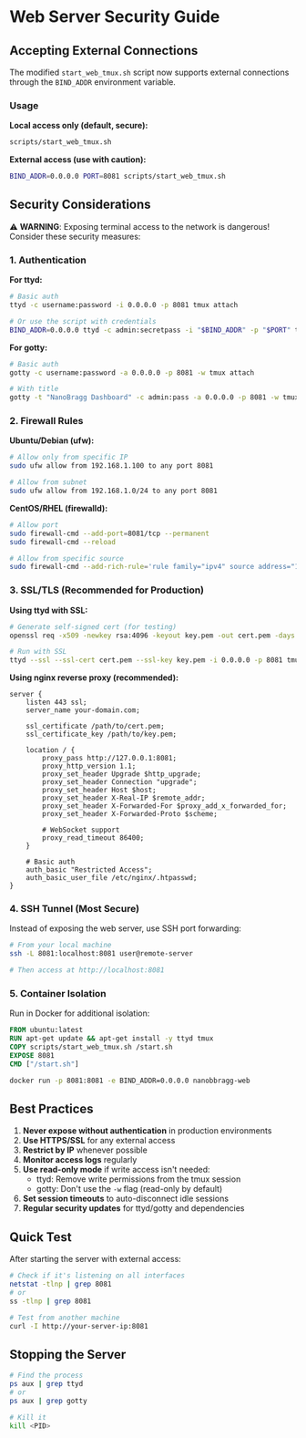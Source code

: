 # Web Server Security Guide

## Accepting External Connections

The modified `start_web_tmux.sh` script now supports external connections through the `BIND_ADDR` environment variable.

### Usage

**Local access only (default, secure):**
```bash
scripts/start_web_tmux.sh
```

**External access (use with caution):**
```bash
BIND_ADDR=0.0.0.0 PORT=8081 scripts/start_web_tmux.sh
```

## Security Considerations

⚠️ **WARNING**: Exposing terminal access to the network is dangerous! Consider these security measures:

### 1. Authentication

**For ttyd:**
```bash
# Basic auth
ttyd -c username:password -i 0.0.0.0 -p 8081 tmux attach

# Or use the script with credentials
BIND_ADDR=0.0.0.0 ttyd -c admin:secretpass -i "$BIND_ADDR" -p "$PORT" tmux attach
```

**For gotty:**
```bash
# Basic auth
gotty -c username:password -a 0.0.0.0 -p 8081 -w tmux attach

# With title
gotty -t "NanoBragg Dashboard" -c admin:pass -a 0.0.0.0 -p 8081 -w tmux attach
```

### 2. Firewall Rules

**Ubuntu/Debian (ufw):**
```bash
# Allow only from specific IP
sudo ufw allow from 192.168.1.100 to any port 8081

# Allow from subnet
sudo ufw allow from 192.168.1.0/24 to any port 8081
```

**CentOS/RHEL (firewalld):**
```bash
# Allow port
sudo firewall-cmd --add-port=8081/tcp --permanent
sudo firewall-cmd --reload

# Allow from specific source
sudo firewall-cmd --add-rich-rule='rule family="ipv4" source address="192.168.1.100" port port="8081" protocol="tcp" accept' --permanent
```

### 3. SSL/TLS (Recommended for Production)

**Using ttyd with SSL:**
```bash
# Generate self-signed cert (for testing)
openssl req -x509 -newkey rsa:4096 -keyout key.pem -out cert.pem -days 365 -nodes

# Run with SSL
ttyd --ssl --ssl-cert cert.pem --ssl-key key.pem -i 0.0.0.0 -p 8081 tmux attach
```

**Using nginx reverse proxy (recommended):**
```nginx
server {
    listen 443 ssl;
    server_name your-domain.com;

    ssl_certificate /path/to/cert.pem;
    ssl_certificate_key /path/to/key.pem;

    location / {
        proxy_pass http://127.0.0.1:8081;
        proxy_http_version 1.1;
        proxy_set_header Upgrade $http_upgrade;
        proxy_set_header Connection "upgrade";
        proxy_set_header Host $host;
        proxy_set_header X-Real-IP $remote_addr;
        proxy_set_header X-Forwarded-For $proxy_add_x_forwarded_for;
        proxy_set_header X-Forwarded-Proto $scheme;

        # WebSocket support
        proxy_read_timeout 86400;
    }

    # Basic auth
    auth_basic "Restricted Access";
    auth_basic_user_file /etc/nginx/.htpasswd;
}
```

### 4. SSH Tunnel (Most Secure)

Instead of exposing the web server, use SSH port forwarding:

```bash
# From your local machine
ssh -L 8081:localhost:8081 user@remote-server

# Then access at http://localhost:8081
```

### 5. Container Isolation

Run in Docker for additional isolation:

```dockerfile
FROM ubuntu:latest
RUN apt-get update && apt-get install -y ttyd tmux
COPY scripts/start_web_tmux.sh /start.sh
EXPOSE 8081
CMD ["/start.sh"]
```

```bash
docker run -p 8081:8081 -e BIND_ADDR=0.0.0.0 nanobbragg-web
```

## Best Practices

1. **Never expose without authentication** in production environments
2. **Use HTTPS/SSL** for any external access
3. **Restrict by IP** whenever possible
4. **Monitor access logs** regularly
5. **Use read-only mode** if write access isn't needed:
   - ttyd: Remove write permissions from the tmux session
   - gotty: Don't use the `-w` flag (read-only by default)
6. **Set session timeouts** to auto-disconnect idle sessions
7. **Regular security updates** for ttyd/gotty and dependencies

## Quick Test

After starting the server with external access:
```bash
# Check if it's listening on all interfaces
netstat -tlnp | grep 8081
# or
ss -tlnp | grep 8081

# Test from another machine
curl -I http://your-server-ip:8081
```

## Stopping the Server

```bash
# Find the process
ps aux | grep ttyd
# or
ps aux | grep gotty

# Kill it
kill <PID>
```